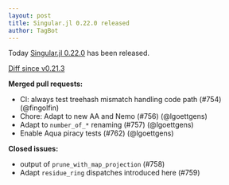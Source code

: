 ```yaml
---
layout: post
title: Singular.jl 0.22.0 released
author: TagBot
---
```


Today [Singular.jl 0.22.0](https://github.com/oscar-system/Singular.jl/releases/tag/v0.22.0) has
been released.

[Diff since v0.21.3](https://github.com/oscar-system/Singular.jl/compare/v0.21.3...v0.22.0)


**Merged pull requests:**
- CI: always test treehash mismatch handling code path (#754) (@fingolfin)
- Chore: Adapt to new AA and Nemo (#756) (@lgoettgens)
- Adapt to `number_of_*` renaming (#757) (@lgoettgens)
- Enable Aqua piracy tests (#762) (@lgoettgens)

**Closed issues:**
- output of `prune_with_map_projection` (#758)
- Adapt `residue_ring` dispatches introduced here (#759)
